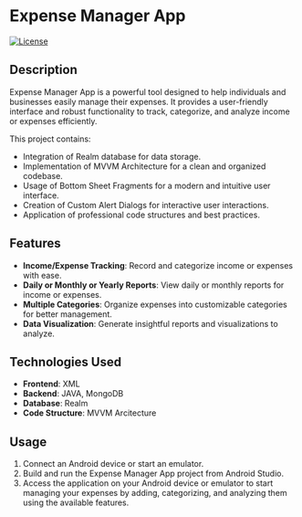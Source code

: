 # Expense Manager App

[![License](https://img.shields.io/badge/License-MIT-blue.svg)](https://opensource.org/licenses/MIT)

## Description

Expense Manager App is a powerful tool designed to help individuals and businesses easily manage their expenses. It provides a user-friendly interface and robust functionality to track, categorize, and analyze income or expenses efficiently.

This project contains:

- Integration of Realm database for data storage.
- Implementation of MVVM Architecture for a clean and organized codebase.
- Usage of Bottom Sheet Fragments for a modern and intuitive user interface.
- Creation of Custom Alert Dialogs for interactive user interactions.
- Application of professional code structures and best practices.

## Features

- **Income/Expense Tracking**: Record and categorize income or expenses with ease.
- **Daily or Monthly or Yearly Reports**: View daily or monthly reports for income or expenses.
- **Multiple Categories**: Organize expenses into customizable categories for better management.
- **Data Visualization**: Generate insightful reports and visualizations to analyze.

## Technologies Used

- **Frontend**: XML
- **Backend**: JAVA, MongoDB
- **Database**: Realm
- **Code Structure**: MVVM Arcitecture


## Usage

1. Connect an Android device or start an emulator.
2. Build and run the Expense Manager App project from Android Studio.
3. Access the application on your Android device or emulator to start managing your expenses by adding, categorizing, and analyzing them using the available features.

